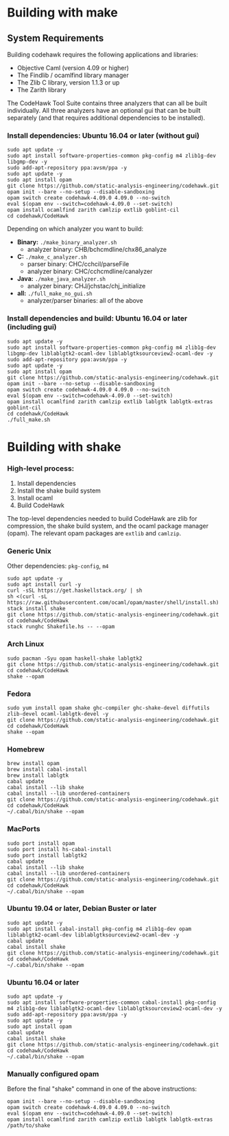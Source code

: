 # Building with make

## System Requirements

Building codehawk requires the following applications and libraries:

- Objective Caml (version 4.09 or higher)
- The Findlib / ocamlfind library manager
- The Zlib C library, version 1.1.3 or up
- The Zarith library

The CodeHawk Tool Suite contains three analyzers that can all be built
individually. All three analyzers have an optional gui that can be built
separately (and that requires additional dependencies to be installed).


### Install dependencies: Ubuntu 16.04 or later (without gui)

```
sudo apt update -y
sudo apt install software-properties-common pkg-config m4 zlib1g-dev libgmp-dev -y
sudo add-apt-repository ppa:avsm/ppa -y
sudo apt update -y
sudo apt install opam
git clone https://github.com/static-analysis-engineering/codehawk.git
opam init --bare --no-setup --disable-sandboxing
opam switch create codehawk-4.09.0 4.09.0 --no-switch
eval $(opam env --switch=codehawk-4.09.0 --set-switch)
opam install ocamlfind zarith camlzip extlib goblint-cil
cd codehawk/CodeHawk
```

Depending on which analyzer you want to build:
- **Binary:** `./make_binary_analyzer.sh`
  - analyzer binary: CHB/bchcmdline/chx86_analyze
- **C:** `./make_c_analyzer.sh`
  - parser binary: CHC/cchcil/parseFile
  - analyzer binary: CHC/cchcmdline/canalyzer
- **Java:** `./make_java_analyzer.sh`
  - analyzer binary: CHJ/jchstac/chj_initialize
- **all:** `./full_make_no_gui.sh`
  - analyzer/parser binaries: all of the above


### Install dependencies and build: Ubuntu 16.04 or later (including gui)

```
sudo apt update -y
sudo apt install software-properties-common pkg-config m4 zlib1g-dev libgmp-dev liblablgtk2-ocaml-dev liblablgtksourceview2-ocaml-dev -y
sudo add-apt-repository ppa:avsm/ppa -y
sudo apt update -y
sudo apt install opam
git clone https://github.com/static-analysis-engineering/codehawk.git
opam init --bare --no-setup --disable-sandboxing
opam switch create codehawk-4.09.0 4.09.0 --no-switch
eval $(opam env --switch=codehawk-4.09.0 --set-switch)
opam install ocamlfind zarith camlzip extlib lablgtk lablgtk-extras goblint-cil
cd codehawk/CodeHawk
./full_make.sh
```

# Building with shake

### High-level process:

1. Install dependencies
2. Install the shake build system
3. Install ocaml
4. Build CodeHawk

The top-level dependencies needed to build CodeHawk are zlib for compression, the shake build
system, and the ocaml package manager (opam). The relevant opam packages are `extlib` and
`camlzip`.

### Generic Unix

Other dependencies: `pkg-config`, `m4`

```
sudo apt update -y
sudo apt install curl -y
curl -sSL https://get.haskellstack.org/ | sh
sh <(curl -sL https://raw.githubusercontent.com/ocaml/opam/master/shell/install.sh)
stack install shake
git clone https://github.com/static-analysis-engineering/codehawk.git
cd codehawk/CodeHawk
stack runghc Shakefile.hs -- --opam
```

### Arch Linux

```
sudo pacman -Syu opam haskell-shake lablgtk2
git clone https://github.com/static-analysis-engineering/codehawk.git
cd codehawk/CodeHawk
shake --opam
```

### Fedora

```
sudo yum install opam shake ghc-compiler ghc-shake-devel diffutils zlib-devel ocaml-lablgtk-devel -y
git clone https://github.com/static-analysis-engineering/codehawk.git
cd codehawk/CodeHawk
shake --opam
```

### Homebrew

```
brew install opam
brew install cabal-install
brew install lablgtk
cabal update
cabal install --lib shake
cabal install --lib unordered-containers
git clone https://github.com/static-analysis-engineering/codehawk.git
cd codehawk/CodeHawk
~/.cabal/bin/shake --opam
```

### MacPorts

```
sudo port install opam
sudo port install hs-cabal-install
sudo port install lablgtk2
cabal update
cabal install --lib shake
cabal install --lib unordered-containers
git clone https://github.com/static-analysis-engineering/codehawk.git
cd codehawk/CodeHawk
~/.cabal/bin/shake --opam
```

### Ubuntu 19.04 or later, Debian Buster or later

```
sudo apt update -y
sudo apt install cabal-install pkg-config m4 zlib1g-dev opam liblablgtk2-ocaml-dev liblablgtksourceview2-ocaml-dev -y
cabal update
cabal install shake
git clone https://github.com/static-analysis-engineering/codehawk.git
cd codehawk/CodeHawk
~/.cabal/bin/shake --opam
```

### Ubuntu 16.04 or later

```
sudo apt update -y
sudo apt install software-properties-common cabal-install pkg-config m4 zlib1g-dev liblablgtk2-ocaml-dev liblablgtksourceview2-ocaml-dev -y
sudo add-apt-repository ppa:avsm/ppa -y
sudo apt update -y
sudo apt install opam
cabal update
cabal install shake
git clone https://github.com/static-analysis-engineering/codehawk.git
cd codehawk/CodeHawk
~/.cabal/bin/shake --opam
```

### Manually configured opam

Before the final "shake" command in one of the above instructions:

```
opam init --bare --no-setup --disable-sandboxing
opam switch create codehawk-4.09.0 4.09.0 --no-switch
eval $(opam env --switch=codehawk-4.09.0 --set-switch)
opam install ocamlfind zarith camlzip extlib lablgtk lablgtk-extras
/path/to/shake
```
